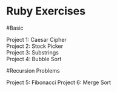 # Ruby Exercises

#Basic

Project 1: Caesar Cipher  
Project 2: Stock Picker  
Project 3: Substrings  
Project 4: Bubble Sort

#Recursion Problems

Project 5: Fibonacci
Project 6: Merge Sort